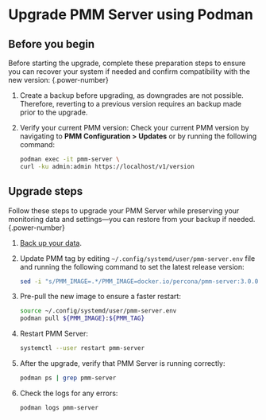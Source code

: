 # Upgrade PMM Server using Podman

## Before you begin

Before starting the upgrade, complete these preparation steps to ensure you can recover your system if needed and confirm compatibility with the new version:
{.power-number}

1. Create a backup before upgrading, as downgrades are not possible. Therefore, reverting to a previous version requires an backup made prior to the upgrade.

2. Verify your current PMM version: Check your current PMM version by navigating to **PMM Configuration > Updates** or by running the following command: 

    ```sh
    podman exec -it pmm-server \
    curl -ku admin:admin https://localhost/v1/version
    ```

## Upgrade steps

Follow these steps to upgrade your PMM Server while preserving your monitoring data and settings—you can restore from your backup if needed.
{.power-number}

1. [Back up your data](../install-pmm/install-pmm-server/baremetal/podman/backup_container_podman.md).

2. Update PMM tag by editing `~/.config/systemd/user/pmm-server.env` file and running the following command to set the latest release version:

    ```sh
    sed -i "s/PMM_IMAGE=.*/PMM_IMAGE=docker.io/percona/pmm-server:3.0.0/g" ~/.config/systemd/user/pmm-server.env
    ```

3. Pre-pull the new image to ensure a faster restart:

    ```sh
    source ~/.config/systemd/user/pmm-server.env
    podman pull ${PMM_IMAGE}:${PMM_TAG}
    ```

4. Restart PMM Server:

    ```sh
    systemctl --user restart pmm-server
    ```

5. After the upgrade, verify that PMM Server is running correctly:

    ```sh
    podman ps | grep pmm-server
    ```

6. Check the logs for any errors:

    ```sh
    podman logs pmm-server
    ```
